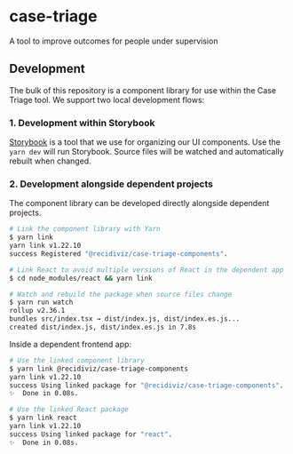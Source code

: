 # case-triage

A tool to improve outcomes for people under supervision


## Development
The bulk of this repository is a component library for use within the Case Triage tool.
We support two local development flows:


### 1. Development within Storybook
[Storybook](https://storybook.js.org/) is a tool that we use for organizing our UI components.
Use the `yarn dev` will run Storybook. Source files will be watched and automatically rebuilt when changed.


### 2. Development alongside dependent projects
The component library can be developed directly alongside dependent projects.   

```bash
# Link the component library with Yarn 
$ yarn link
yarn link v1.22.10
success Registered "@recidiviz/case-triage-components".

# Link React to avoid multiple versions of React in the dependent app
$ cd node_modules/react && yarn link

# Watch and rebuild the package when source files change
$ yarn run watch
rollup v2.36.1
bundles src/index.tsx → dist/index.js, dist/index.es.js...
created dist/index.js, dist/index.es.js in 7.8s
```

Inside a dependent frontend app:
```bash
# Use the linked component library
$ yarn link @recidiviz/case-triage-components
yarn link v1.22.10
success Using linked package for "@recidiviz/case-triage-components".
✨  Done in 0.08s.

# Use the linked React package
$ yarn link react
yarn link v1.22.10
success Using linked package for "react".
✨  Done in 0.08s.
```
